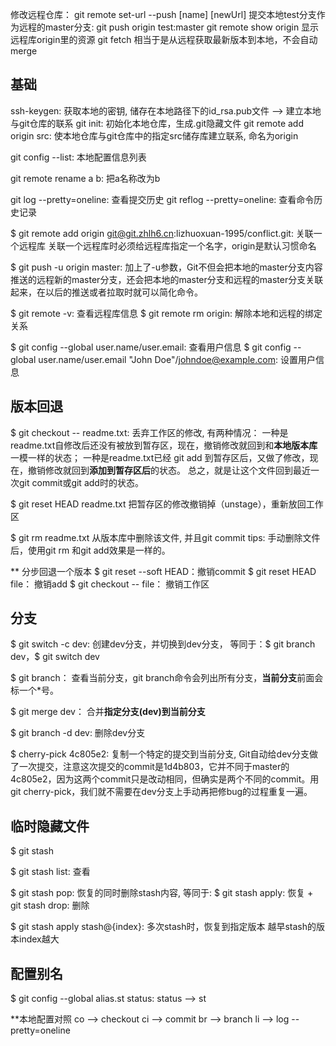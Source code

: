 
修改远程仓库： git remote set-url --push [name] [newUrl]
提交本地test分支作为远程的master分支: git push origin test:master
git remote show origin 显示远程库origin里的资源
git fetch 相当于是从远程获取最新版本到本地，不会自动merge


## 基础

ssh-keygen: 获取本地的密钥, 储存在本地路径下的id_rsa.pub文件 --> 建立本地与git仓库的联系
git init: 初始化本地仓库，生成.git隐藏文件
git remote add origin src: 使本地仓库与git仓库中的指定src储存库建立联系, 命名为origin

git config --list: 本地配置信息列表

git remote rename a b: 把a名称改为b

git log --pretty=oneline: 查看提交历史
git reflog --pretty=oneline: 查看命令历史记录

$ git remote add origin git@git.zhlh6.cn:lizhuoxuan-1995/conflict.git: 关联一个远程库
关联一个远程库时必须给远程库指定一个名字，origin是默认习惯命名

$ git push -u origin master: 加上了-u参数，Git不但会把本地的master分支内容推送的远程新的master分支，还会把本地的master分支和远程的master分支关联起来，在以后的推送或者拉取时就可以简化命令。

$ git remote -v: 查看远程库信息
$ git remote rm origin: 解除本地和远程的绑定关系

$ git config --global user.name/user.email: 查看用户信息
$ git config --global user.name/user.email "John Doe"/johndoe@example.com: 设置用户信息


## 版本回退
$ git checkout -- readme.txt: 丢弃工作区的修改, 有两种情况：
一种是readme.txt自修改后还没有被放到暂存区，现在，撤销修改就回到和**本地版本库**一模一样的状态；
一种是readme.txt已经 git add 到暂存区后，又做了修改，现在，撤销修改就回到**添加到暂存区后**的状态。
总之，就是让这个文件回到最近一次git commit或git add时的状态。

$ git reset HEAD readme.txt 把暂存区的修改撤销掉（unstage），重新放回工作区

$ git rm readme.txt 从版本库中删除该文件, 并且git commit
tips: 手动删除文件后，使用git rm <file>和git add<file>效果是一样的。

** 分步回退一个版本
$ git reset --soft HEAD：撤销commit
$ git reset HEAD file： 撤销add
$ git checkout -- file： 撤销工作区


## 分支
$ git switch -c dev: 创建dev分支，并切换到dev分支， 等同于：$ git branch dev，$ git switch dev

$ git branch： 查看当前分支，git branch命令会列出所有分支，**当前分支**前面会标一个*号。

$ git merge dev： 合并**指定分支(dev)**到**当前分支**

$ git branch -d dev: 删除dev分支

$ cherry-pick 4c805e2: 复制一个特定的提交到当前分支, Git自动给dev分支做了一次提交，注意这次提交的commit是1d4b803，它并不同于master的4c805e2，因为这两个commit只是改动相同，但确实是两个不同的commit。用git cherry-pick，我们就不需要在dev分支上手动再把修bug的过程重复一遍。


## 临时隐藏文件

$ git stash 

$ git stash list: 查看

$ git stash pop: 恢复的同时删除stash内容, 等同于: $ git stash apply: 恢复 + git stash drop: 删除

$ git stash apply stash@{index}: 多次stash时，恢复到指定版本  越早stash的版本index越大


## 配置别名

$ git config --global alias.st status: status --> st

**本地配置对照
co --> checkout
ci --> commit
br --> branch
li --> log --pretty=oneline